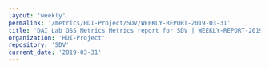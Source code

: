 ```yaml
---
layout: 'weekly'
permalink: '/metrics/HDI-Project/SDV/WEEKLY-REPORT-2019-03-31'
title: 'DAI Lab OSS Metrics Metrics report for SDV | WEEKLY-REPORT-2019-03-31'
organization: 'HDI-Project'
repository: 'SDV'
current_date: '2019-03-31'
---
```

